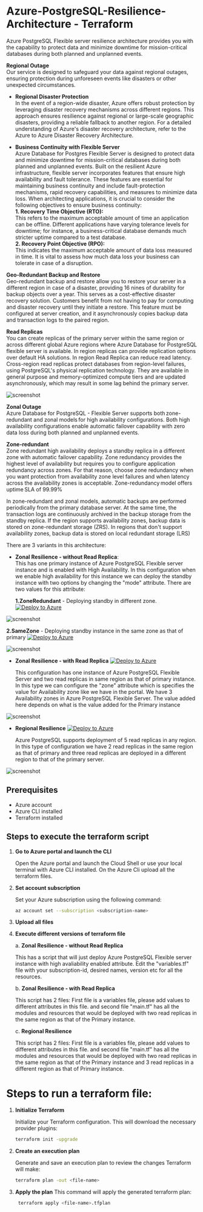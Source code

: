 # Azure-PostgreSQL-Resilience-Architecture - Terraform

Azure PostgreSQL Flexible server resilience architecture provides you with the capability to protect data and minimize downtime for mission-critical databases during both planned and unplanned events. 

**Regional Outage** \
Our service is designed to safeguard your data against regional outages, ensuring protection during unforeseen events like disasters or other unexpected circumstances.

- **Regional Disaster Protection** \
In the event of a region-wide disaster, Azure offers robust protection by leveraging disaster recovery mechanisms across different regions. This approach ensures resilience against regional or large-scale geographic disasters, providing a reliable fallback to another region. For a detailed understanding of Azure's disaster recovery architecture, refer to the Azure to Azure Disaster Recovery Architecture. 

- **Business Continuity with Flexible Server** \
Azure Database for Postgres Flexible Server is designed to protect data and minimize downtime for mission-critical databases during both planned and unplanned events. Built on the resilient Azure infrastructure, flexible server incorporates features that ensure high availability and fault tolerance. These features are essential for maintaining business continuity and include fault-protection mechanisms, rapid recovery capabilities, and measures to minimize data loss. 
When architecting applications, it is crucial to consider the following objectives to ensure business continuity:  
**1. Recovery Time Objective (RTO):** \
  This refers to the maximum acceptable amount of time an application can be offline. Different applications have varying tolerance levels for downtime; for instance, a business-critical database demands much stricter uptime compared to a test database.  
**2. Recovery Point Objective (RPO):** \
  This indicates the maximum acceptable amount of data loss measured in time. It is vital to assess how much data loss your business can tolerate in case of a disruption. 

**Geo-Redundant Backup and Restore** \
Geo-redundant backup and restore allow you to restore your server in a different region in case of a disaster, providing 16 nines of durability for backup objects over a year. This serves as a cost-effective disaster recovery solution. Customers benefit from not having to pay for computing and disaster recovery until they initiate a restore. This feature must be configured at server creation, and it asynchronously copies backup data and transaction logs to the paired region. 

**Read Replicas** \
You can create replicas of the primary server within the same region or across different global Azure regions where Azure Database for PostgreSQL flexible server is available. In region replicas can provide replication options over default HA solutions. In region Read Replica can reduce read latency. Cross-region read replicas protect databases from region-level failures, using PostgreSQL's physical replication technology. They are available in general purpose and memory-optimized compute tiers and are updated asynchronously, which may result in some lag behind the primary server. 

![screenshot](readreplica.png)

**Zonal Outage**  \
Azure Database for PostgreSQL - Flexible Server supports both zone-redundant and zonal models for high availability configurations. Both high availability configurations enable automatic failover capability with zero data loss during both planned and unplanned events. 

**Zone-redundant** \
Zone redundant high availability deploys a standby replica in a different zone with automatic failover capability. Zone redundancy provides the highest level of availability but requires you to configure application redundancy across zones. For that reason, choose zone redundancy when you want protection from availability zone level failures and when latency across the availability zones is acceptable. Zone-redundancy model offers uptime SLA of 99.99% 

In zone-redundant and zonal models, automatic backups are performed periodically from the primary database server. At the same time, the transaction logs are continuously archived in the backup storage from the standby replica. If the region supports availability zones, backup data is stored on zone-redundant storage (ZRS). In regions that don't support availability zones, backup data is stored on local redundant storage (LRS) 

There are 3 variants in this architecture:

- **Zonal Resilience - without Read Replica**: \
This has one primary instance of Azure PostgreSQL Flexible server instance and is enabled with High Availability. In this configuration when we enable high availability for this instance we can deploy the standby instance with two options by changing the "mode" attribute. There are two values for this attribute:
   
   **1.ZoneRedundant** \- Deploying standby in different zone. [![Deploy to Azure](https://aka.ms/deploytoazurebutton)](https://portal.azure.com/#create/Microsoft.Template/uri/https%3A%2F%2Fraw.githubusercontent.com%2FAzure-Samples%2FAzure-PostgreSQL-Resilience-Architecture%2Frefs%2Fheads%2Fdemotemplate%2Fsetup%2Fpostgresinfra%2Fzoneredundanttemplate.json) 
   
![screenshot](Azure-PostgreSQL-Reslience-Architecture-v1.1.png)

        
  **2.SameZone** \- Deploying standby instance in the same zone as that of primary [![Deploy to Azure](https://aka.ms/deploytoazurebutton)](https://portal.azure.com/#create/Microsoft.Template/uri/https%3A%2F%2Fraw.githubusercontent.com%2FAzure-Samples%2FAzure-PostgreSQL-Resilience-Architecture%2Frefs%2Fheads%2Fdemotemplate%2Fsetup%2Fpostgresinfra%2Fsamezonetemplate.json)

   ![screenshot](samezone.png)

* **Zonal Resilience - with Read Replica**  [![Deploy to Azure](https://aka.ms/deploytoazurebutton)](https://portal.azure.com/#create/Microsoft.Template/uri/https%3A%2F%2Fraw.githubusercontent.com%2FAzure-Samples%2FAzure-PostgreSQL-Resilience-Architecture%2Frefs%2Fheads%2Fdemotemplate%2Fsetup%2Fpostgresinfra%2Freadreplica.json)
   
    This configuration has one instance of Azure PostgreSQL Flexible Server and two read replicas in same region as that of primary instance. In this type we can configure the "zone" attribute which is specifies the value 
    for Availability zone like we have in the portal. We have 3 Availability zones in Azure PostgreSQL Flexible Server. The value added here depends on what is the value added for the Primary instance
   
![screenshot](Flex_ZR-HA_InRegion.png)

- **Regional Resilience** [![Deploy to Azure](https://aka.ms/deploytoazurebutton)](https://portal.azure.com/#create/Microsoft.Template/uri/https%3A%2F%2Fraw.githubusercontent.com%2FAzure-Samples%2FAzure-PostgreSQL-Resilience-Architecture%2Frefs%2Fheads%2Fdemotemplate%2Fsetup%2Fpostgresinfra%2Fcrossregionreplica.json)

   Azure PostgreSQL supports deployment of 5 read replicas in any region. In this type of configuration we have 2 read replicas in the same region as that of primary and three read replicas are deployed in a different 
   region to that of the primary server. 

![screenshot](Flex_ZR-HA_CrossRegion.png)
## Prerequisites

- Azure account
- Azure CLI installed
- Terraform installed

## Steps to execute the terraform script

1. **Go to Azure portal and launch the CLI**

   Open the Azure portal and launch the Cloud Shell or use your local terminal with Azure CLI installed. On the Azure Cli upload all the terraform files.

2. **Set account subscription**

   Set your Azure subscription using the following command:
   ```sh
   az account set --subscription <subscription-name>
   ```
3.  **Upload all files**

4. **Execute different versions of terraform file**

   a. **Zonal Resilience - without Read Replica**

      This has a script that will just deploy Azure PostgreSQL Flexible server instance with high avaliability enabled attribute. Edit the "variables.tf" file with your subscription-id, desired names, version etc for all the resources.

   b. **Zonal Resilience - with Read Replica**
      
      This script has 2 files: First file is a variables file, please add values to different attributes in this file.  and second file "main.tf" has all the modules and resources that would be deployed with two read replicas in the same region as that of the Primary instance.
   
   c. **Regional Resilience**

      This script has 2 files: First file is a variables file, please add values to different attributes in this file.  and second file "main.tf" has all the modules and resources that would be deployed with two read replicas in the same region as that of the Primary instance and 3 read replicas in a different region as that of Primary instance.

# Steps to run a terraform file:     

1. **Initialize Terraform**

   Initialize your Terraform configuration. This will download the necessary provider plugins:
   ```sh
   terraform init -upgrade
   ```
2. **Create an execution plan**

    Generate and save an execution plan to review the changes Terraform will make:
    ```sh
   terraform plan -out <file-name>
   ```
3. **Apply the plan**
   This command will apply the generated terraform plan:
   ```sh
    terraform apply <file-name>.tfplan
